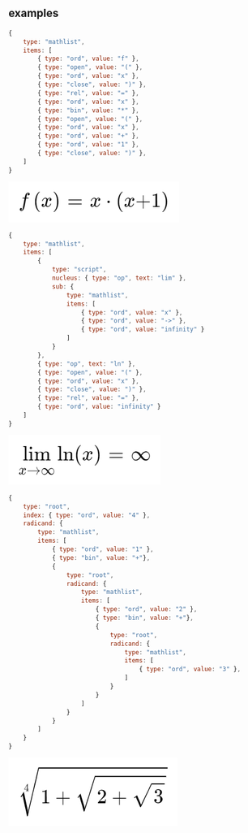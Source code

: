 

## examples  

```javascript
{
    type: "mathlist",
    items: [
        { type: "ord", value: "f" },
        { type: "open", value: "(" },
        { type: "ord", value: "x" },
        { type: "close", value: ")" },
        { type: "rel", value: "=" },
        { type: "ord", value: "x" },
        { type: "bin", value: "*" },
        { type: "open", value: "(" },
        { type: "ord", value: "x" },
        { type: "ord", value: "+" },
        { type: "ord", value: "1" },
        { type: "close", value: ")" },
    ]
}
```
![rendered formula 1](https://github.com/flurrux/math-layout-engine/blob/master/dev/sample-renders/sample-render-11.png)



```javascript
{
    type: "mathlist",
    items: [
        { 
            type: "script",
            nucleus: { type: "op", text: "lim" },
            sub: {
                type: "mathlist",
                items: [
                    { type: "ord", value: "x" },
                    { type: "ord", value: "->" },
                    { type: "ord", value: "infinity" }
                ]
            }
        },
        { type: "op", text: "ln" },
        { type: "open", value: "(" },
        { type: "ord", value: "x" },
        { type: "close", value: ")" },
        { type: "rel", value: "=" },
        { type: "ord", value: "infinity" }
    ]
}
```
![rendered formula 1](https://github.com/flurrux/math-layout-engine/blob/master/dev/sample-renders/sample-render-12.png) 




```javascript
{
    type: "root",
    index: { type: "ord", value: "4" },
    radicand: {
        type: "mathlist",
        items: [
            { type: "ord", value: "1" },
            { type: "bin", value: "+"},
            {
                type: "root",
                radicand: {
                    type: "mathlist",
                    items: [
                        { type: "ord", value: "2" },
                        { type: "bin", value: "+"},
                        {
                            type: "root",
                            radicand: {
                                type: "mathlist",
                                items: [
                                    { type: "ord", value: "3" },
                                ]
                            }
                        }
                    ]
                }
            }
        ]
    }
}
```
![rendered formula 1](https://github.com/flurrux/math-layout-engine/blob/master/dev/sample-renders/sample-render-13.png) 
